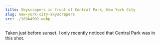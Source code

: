 ```yaml
---
title: Skyscrapers in front of Central Park, New York City
slug: new-york-city-skyscrapers
src: ./189A4902.webp
---
```


Taken just before sunset. I only recently noticed that Central Park was in this
shot.
